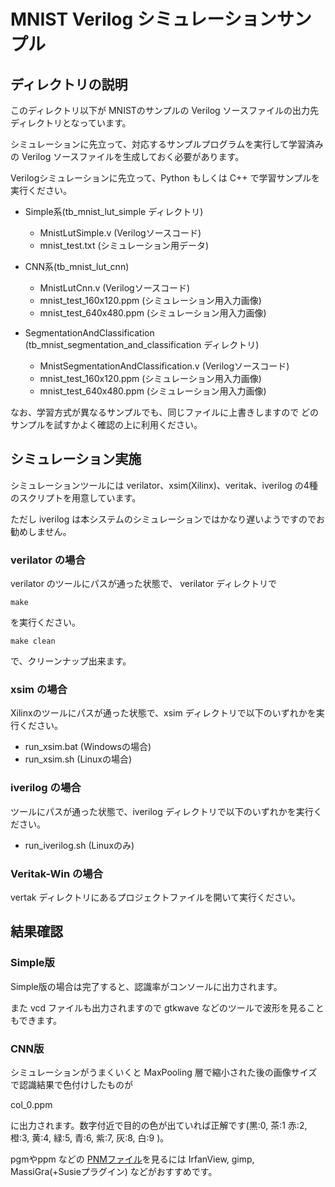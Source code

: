 # MNIST Verilog シミュレーションサンプル

## ディレクトリの説明

このディレクトリ以下が MNISTのサンプルの Verilog ソースファイルの出力先ディレクトリとなっています。

シミュレーションに先立って、対応するサンプルプログラムを実行して学習済みの
Verilog ソースファイルを生成しておく必要があります。

Verilogシミュレーションに先立って、Python もしくは C++ で学習サンプルを実行ください。


- Simple系(tb_mnist_lut_simple ディレクトリ)
  - MnistLutSimple.v  (Verilogソースコード)
  - mnist_test.txt    (シミュレーション用データ)

- CNN系(tb_mnist_lut_cnn)
  - MnistLutCnn.v  (Verilogソースコード)
  - mnist_test_160x120.ppm  (シミュレーション用入力画像)
  - mnist_test_640x480.ppm  (シミュレーション用入力画像)

- SegmentationAndClassification (tb_mnist_segmentation_and_classification ディレクトリ)
  - MnistSegmentationAndClassification.v  (Verilogソースコード)
  - mnist_test_160x120.ppm  (シミュレーション用入力画像)
  - mnist_test_640x480.ppm  (シミュレーション用入力画像)


なお、学習方式が異なるサンプルでも、同じファイルに上書きしますので
どのサンプルを試すかよく確認の上に利用ください。


## シミュレーション実施

シミュレーションツールには verilator、xsim(Xilinx)、veritak、iverilog の4種のスクリプトを用意しています。

ただし iverilog は本システムのシミュレーションではかなり遅いようですのでお勧めしません。


### verilator の場合

verilator のツールにパスが通った状態で、 verilator ディレクトリで

```
make
```

を実行ください。

```
make clean
```

で、クリーンナップ出来ます。


### xsim の場合

Xilinxのツールにパスが通った状態で、xsim ディレクトリで以下のいずれかを実行ください。

- run_xsim.bat (Windowsの場合)
- run_xsim.sh (Linuxの場合)


### iverilog の場合

ツールにパスが通った状態で、iverilog ディレクトリで以下のいずれかを実行ください。

- run_iverilog.sh (Linuxのみ)

### Veritak-Win の場合

vertak ディレクトリにあるプロジェクトファイルを開いて実行ください。



## 結果確認

### Simple版

Simple版の場合は完了すると、認識率がコンソールに出力されます。

また vcd ファイルも出力されますので gtkwave などのツールで波形を見ることもできます。

### CNN版

シミュレーションがうまくいくと MaxPooling 層で縮小された後の画像サイズで認識結果で色付けしたものが

col_0.ppm

に出力されます。数字付近で目的の色が出ていれば正解です(黒:0, 茶:1 赤:2, 橙:3, 黄:4, 緑:5, 青:6, 紫:7, 灰:8, 白:9 )。

 pgmやppm などの [PNMファイル](https://en.wikipedia.org/wiki/Netpbm)を見るには IrfanView, gimp, MassiGra(+Susieプラグイン) などがおすすめです。


